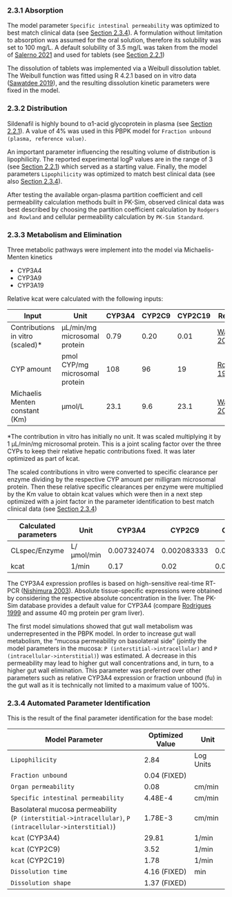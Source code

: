 ### 2.3.1 Absorption

The model parameter `Specific intestinal permeability` was optimized to best match clinical data (see  [Section 2.3.4](#234-automated-parameter-identification)). A formulation without limitation to absorption was assumed for the oral solution, therefore its solubility was set to 100 mg/L. A default solubility of 3.5 mg/L was taken from the model of [Salerno 2021](#5-references) and used for tablets (see [Section 2.2.1](#221-in-vitro-and-physicochemical-data))

The dissolution of tablets was implemented via a Weibull dissolution tablet. The Weibull function was fitted using R 4.2.1 based on in vitro data ([Sawatdee 2019](#5-references)), and the resulting dissolution kinetic parameters were fixed in the model.


### 2.3.2 Distribution

Sildenafil is highly bound to α1-acid glycoprotein in plasma (see [Section 2.2.1](#221-in-vitro-and-physicochemical-data)). A value of 4% was used in this PBPK model for `Fraction unbound (plasma, reference value)`. 

An important parameter influencing the resulting volume of distribution is lipophilicity. The reported experimental logP values are in the range of 3 (see [Section 2.2.1](#221-in-vitro-and-physicochemical-data)) which served as a starting value. Finally, the model parameters `Lipophilicity` was optimized to match best clinical data (see also [Section 2.3.4](#234-automated-parameter-identification)).

After testing the available organ-plasma partition coefficient and cell permeability calculation methods built in PK-Sim, observed clinical data was best described by choosing the partition coefficient calculation by `Rodgers and Rowland` and cellular permeability calculation by `PK-Sim Standard`.


### 2.3.3 Metabolism and Elimination

Three metabolic pathways were implement into the model via Michaelis-Menten kinetics 

* CYP3A4
* CYP3A9
* CYP3A19

Relative kcat were calculated with the following inputs:

| Input                                       | Unit                             | CYP3A4      | CYP2C9      | CYP2C19     | Reference                         |    
| ------------------------------------------- | -------------------------------- | ----------- | ----------- | ----------- | --------------------------------- |
| Contributions in vitro (scaled)*            | µL/min/mg microsomal protein     | 0.79        | 0.20        | 0.01        | [Warrington 2000](#5-references)  | 
| CYP amount                                  | pmol CYP/mg microsomal protein   | 108         | 96          | 19          | [Rodrigues 1999](#5-references)   |
| Michaelis Menten constant (Km)              | µmol/L                           | 23.1        | 9.6         | 23.1        | [Warrington 2000](#5-references)  |
*The contribution in vitro has initially no unit. It was scaled multiplying it by 1 µL/min/mg microsomal protein. This is a joint scaling factor over the three CYPs to keep their relative hepatic contributions fixed. It was later optimized as part of kcat. 

The scaled contributions in vitro were converted to specific clearance per enzyme dividing by the respective CYP amount per milligram microsomal protein. Then these relative specific clearances per enzyme were multiplied by the Km value to obtain kcat values which were then in a next step optimized with a joint factor in the parameter identification to best match clinical data (see [Section 2.3.4](#234-automated-parameter-identification))

| Calculated parameters                       | Unit                             | CYP3A4      | CYP2C9      | CYP2C19     |    
| ------------------------------------------- | -------------------------------- | ----------- | ----------- | ----------- | 
| CLspec/Enzyme                               | L/µmol/min                       | 0.007324074 | 0.002083333 | 0.000436842 | 
| kcat                                        | 1/min                            | 0.17        | 0.02        | 0.01        | 

The CYP3A4 expression profiles is based on high-sensitive real-time RT-PCR ([Nishimura 2003](#5-references)). Absolute tissue-specific expressions were obtained by considering the respective absolute concentration in the liver. The PK-Sim database provides a default value for CYP3A4 (compare [Rodrigues 1999](#5-references) and assume 40 mg protein per gram liver). 

The first model simulations showed that gut wall metabolism was underrepresented in the PBPK model. In order to increase gut wall metabolism, the “mucosa permeability on basolateral side” (jointly the model parameters in the mucosa: ``P (interstitial->intracellular)`` and ``P (intracellular->interstitial)``) was estimated. A decrease in this permeability may lead to higher gut wall concentrations and, in turn, to a higher gut wall elimination. This parameter was preferred over other parameters such as relative CYP3A4 expression or fraction unbound (fu) in the gut wall as it is technically not limited to a maximum value of 100%.


### 2.3.4 Automated Parameter Identification

This is the result of the final parameter identification for the base model:

| Model Parameter                                              | Optimized Value                                              | Unit      |
| ------------------------------------------------------------ | ------------------------------------------------------------ | --------- |
| `Lipophilicity`                                              | 2.84                                                         | Log Units |
| `Fraction unbound`                                           | 0.04 (FIXED)                                                 |           |
| `Organ permeability`                                         | 0.08                                                         | cm/min    |
| `Specific intestinal permeability`                           | 4.48E-4                                                      | cm/min    |
| Basolateral mucosa permeability<br />(``P (interstitial->intracellular)``, ``P (intracellular->interstitial)``) | 1.78E-3   | cm/min    |
| `kcat` (CYP3A4)                                              | 29.81                                                        | 1/min     |
| `kcat` (CYP2C9)                                              | 3.52                                                         | 1/min     |
| `kcat` (CYP2C19)                                             | 1.78                                                         | 1/min     |
| `Dissolution time`                                           | 4.16 (FIXED)                                                 | min       |
| `Dissolution shape`                                          | 1.37 (FIXED)                                                 |           |


